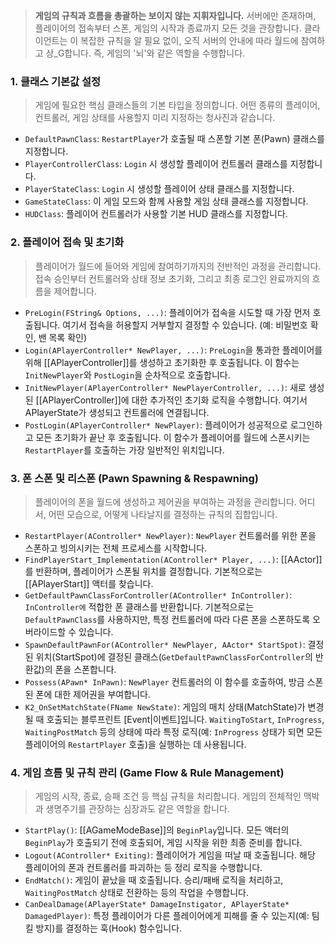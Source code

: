 > **게임의 규칙과 흐름을 총괄하는 보이지 않는 지휘자입니다.** 서버에만 존재하며, 플레이어의 접속부터 스폰, 게임의 시작과 종료까지 모든 것을 관장합니다. 클라이언트는 이 복잡한 규칙을 알 필요 없이, 오직 서버의 안내에 따라 월드에 참여하고 상_G합니다. 즉, 게임의 '뇌'와 같은 역할을 수행합니다.
 
### **1. 클래스 기본값 설정**
> 게임에 필요한 핵심 클래스들의 기본 타입을 정의합니다. 어떤 종류의 플레이어, 컨트롤러, 게임 상태를 사용할지 미리 지정하는 청사진과 같습니다.
* `DefaultPawnClass`: `RestartPlayer`가 호출될 때 스폰할 기본 폰(Pawn) 클래스를 지정합니다.
* `PlayerControllerClass`: `Login` 시 생성할 플레이어 컨트롤러 클래스를 지정합니다.
* `PlayerStateClass`: `Login` 시 생성할 플레이어 상태 클래스를 지정합니다.
* `GameStateClass`: 이 게임 모드와 함께 사용할 게임 상태 클래스를 지정합니다.
* `HUDClass`: 플레이어 컨트롤러가 사용할 기본 HUD 클래스를 지정합니다.

### **2. 플레이어 접속 및 초기화**
> 플레이어가 월드에 들어와 게임에 참여하기까지의 전반적인 과정을 관리합니다. 접속 승인부터 컨트롤러와 상태 정보 초기화, 그리고 최종 로그인 완료까지의 흐름을 제어합니다.
* `PreLogin(FString& Options, ...)`:
	플레이어가 접속을 시도할 때 가장 먼저 호출됩니다. 여기서 접속을 허용할지 거부할지 결정할 수 있습니다. (예: 비밀번호 확인, 밴 목록 확인)
* `Login(APlayerController* NewPlayer, ...)`:
	`PreLogin`을 통과한 플레이어를 위해 [[APlayerController]]를 생성하고 초기화한 후 호출됩니다. 이 함수는 `InitNewPlayer`와 `PostLogin`을 순차적으로 호출합니다.
* `InitNewPlayer(APlayerController* NewPlayerController, ...)`:
	새로 생성된 [[APlayerController]]에 대한 추가적인 초기화 로직을 수행합니다. 여기서 APlayerState가 생성되고 컨트롤러에 연결됩니다.
* `PostLogin(APlayerController* NewPlayer)`:
	플레이어가 성공적으로 로그인하고 모든 초기화가 끝난 후 호출됩니다. 이 함수가 플레이어를 월드에 스폰시키는 `RestartPlayer`를 호출하는 가장 일반적인 위치입니다.

### **3. 폰 스폰 및 리스폰 (Pawn Spawning & Respawning)**
> 플레이어의 폰을 월드에 생성하고 제어권을 부여하는 과정을 관리합니다. 어디서, 어떤 모습으로, 어떻게 나타날지를 결정하는 규칙의 집합입니다.
* `RestartPlayer(AController* NewPlayer)`:
	`NewPlayer` 컨트롤러를 위한 폰을 스폰하고 빙의시키는 전체 프로세스를 시작합니다.
* `FindPlayerStart_Implementation(AController* Player, ...)`:
	[[AActor]]를 반환하며, 플레이어가 스폰될 위치를 결정합니다. 기본적으로는 [[APlayerStart]] 액터를 찾습니다.
* `GetDefaultPawnClassForController(AController* InController)`:
	`InController에` 적합한 폰 클래스를 반환합니다. 기본적으로는 `DefaultPawnClass`를 사용하지만, 특정 컨트롤러에 따라 다른 폰을 스폰하도록 오버라이드할 수 있습니다.
* `SpawnDefaultPawnFor(AController* NewPlayer, AActor* StartSpot)`:
	결정된 위치(StartSpot)에 결정된 클래스(`GetDefaultPawnClassForController`의 반환값)의 폰을 스폰합니다.
* `Possess(APawn* InPawn)`: `NewPlayer` 컨트롤러의 이 함수를 호출하여, 방금 스폰된 폰에 대한 제어권을 부여합니다.
* `K2_OnSetMatchState(FName NewState)`:
	게임의 매치 상태(MatchState)가 변경될 때 호출되는 블루프린트 [Event|이벤트]입니다. `WaitingToStart`, `InProgress`, `WaitingPostMatch` 등의 상태에 따라 특정 로직(예: `InProgress` 상태가 되면 모든 플레이어의 `RestartPlayer` 호출)을 실행하는 데 사용됩니다.

### **4. 게임 흐름 및 규칙 관리 (Game Flow & Rule Management)**
> 게임의 시작, 종료, 승패 조건 등 핵심 규칙을 처리합니다. 게임의 전체적인 맥박과 생명주기를 관장하는 심장과도 같은 역할을 합니다.
* `StartPlay()`: [[AGameModeBase]]의 `BeginPlay`입니다. 모든 액터의 `BeginPlay`가 호출되기 전에 호출되어, 게임 시작을 위한 최종 준비를 합니다.
* `Logout(AController* Exiting)`:
	플레이어가 게임을 떠날 때 호출됩니다. 해당 플레이어의 폰과 컨트롤러를 파괴하는 등 정리 로직을 수행합니다.
* `EndMatch()`:
	게임이 끝났을 때 호출됩니다. 승리/패배 로직을 처리하고, `WaitingPostMatch` 상태로 전환하는 등의 작업을 수행합니다.
* `CanDealDamage(APlayerState* DamageInstigator, APlayerState* DamagedPlayer)`:
	특정 플레이어가 다른 플레이어에게 피해를 줄 수 있는지(예: 팀킬 방지)를 결정하는 훅(Hook) 함수입니다.
	